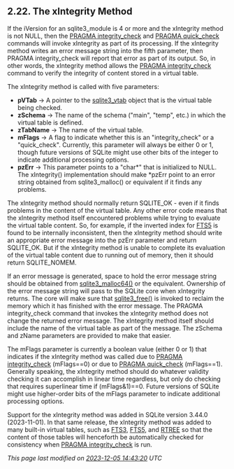 ## 2\.22\. The xIntegrity Method



If the iVersion for an sqlite3\_module is 4 or more and the xIntegrity
method is not NULL, then the [PRAGMA integrity\_check](pragma.html#pragma_integrity_check) and
[PRAGMA quick\_check](pragma.html#pragma_quick_check) commands will invoke
xIntegrity as part of its processing. If the xIntegrity method writes
an error message string into the fifth parameter, then PRAGMA integrity\_check
will report that error as part of its output. So, in other words, the
xIntegrity method allows the [PRAGMA integrity\_check](pragma.html#pragma_integrity_check) command to verify
the integrity of content stored in a virtual table.




The xIntegrity method is called with five parameters:



* **pVTab** → A pointer to the [sqlite3\_vtab](c3ref/vtab.html) object that is the
 virtual table being checked.
* **zSchema** → The name of the schema ("main", "temp", etc.) in which
 the virtual table is defined.
* **zTabName** → The name of the virtual table.
* **mFlags** → A flag to indicate whether this is an "integrity\_check"
 or a "quick\_check". Currently, this parameter will always be either 0 or 1,
 though future versions of SQLite might use other bits of the integer to
 indicate additional processing options.
* **pzErr** → This parameter points to a "char\*" that is initialized
 to NULL. The xIntegrity() implementation should make \*pzErr point to
 an error string obtained from sqlite3\_malloc() or equivalent if it finds
 any problems.



The xIntegrity method should normally return SQLITE\_OK \- even if it finds
problems in the content of the virtual table. Any other error code
means that the xIntegrity method itself encountered problems while trying
to evaluate the virtual table content. So, for example, if the inverted
index for [FTS5](fts5.html) is found to be internally inconsistent, then the xIntegrity
method should write an appropriate error message into the pzErr parameter
and return SQLITE\_OK. But if the xIntegrity method is unable to complete its
evaluation of the virtual table content due to running out of memory, then
it should return SQLITE\_NOMEM.




If an error message is generated,
space to hold the error message string should be obtained from [sqlite3\_malloc64()](c3ref/free.html)
or the equivalent. Ownership of the error message string will pass to the
SQLite core when xIntegrity returns. The core will make sure that
[sqlite3\_free()](c3ref/free.html) is invoked to reclaim the memory which it has finished
with the error message. The PRAGMA integrity\_check command that invokes the
xIntegrity method does not change the returned error message. The xIntegrity
method itself should include the name of the virtual table as part of the
message. The zSchema and zName parameters are provided to make that easier.




The mFlags parameter is currently a boolean value (either 0 or 1\) that indicates
if the xIntegrity method was called due to [PRAGMA integrity\_check](pragma.html#pragma_integrity_check) (mFlags\=\=0\)
or due to [PRAGMA quick\_check](pragma.html#pragma_quick_check) (mFlags\=\=1\). Generally speaking, the xIntegrity
method should do whatever validity checking it can accomplish in linear time
regardless, but only do checking that requires superlinear time if
(mFlags\&1\)\=\=0. Future versions of SQLite might
use higher\-order bits of the mFlags parameter to indicate additional
processing options.




Support for the
xIntegrity method was added in SQLite version 3\.44\.0 (2023\-11\-01\).
In that same release, the xIntegrity method was added to many built\-in
virtual tables, such as [FTS3](fts3.html), [FTS5](fts5.html), and [RTREE](rtree.html) so that the content
of those tables will henceforth be automatically checked for consistency
when [PRAGMA integrity\_check](pragma.html#pragma_integrity_check) is run.


*This page last modified on [2023\-12\-05 14:43:20](https://sqlite.org/docsrc/honeypot) UTC* 


